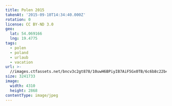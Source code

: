 ```yaml
---
title: Polen 2015
takenAt: '2015-09-10T14:34:40.000Z'
rotation: 0
license: CC BY-ND 3.0
geo:
  lat: 54.069166
  lng: 19.4775
tags:
  - polen
  - poland
  - urlaub
  - vacation
url: >-
  //images.ctfassets.net/bncv3c2gt878/10uwH6BPiyIB7AiF5Gx0TB/6c6b8c22b44ff0ba3f3b0950b9deecf4/polen-2015_25324934734_o
size: 3241733
image:
  width: 4310
  height: 2868
contentType: image/jpeg
---
```


